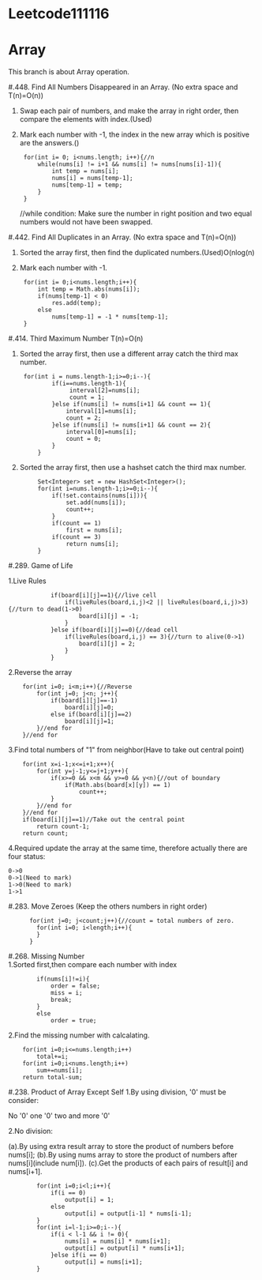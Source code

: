 # Leetcode111116


# Array
This branch is about Array operation.

#.448. Find All Numbers Disappeared in an Array.
(No extra space and T(n)=O(n))

1. Swap each pair of numbers, and make the array in right order, then compare the elements with index.(Used)
2. Mark each number with -1, the index in the new array which is positive are the answers.()

    	for(int i= 0; i<nums.length; i++){//n
    	    while(nums[i] != i+1 && nums[i] != nums[nums[i]-1]){
    	        int temp = nums[i];
    	        nums[i] = nums[temp-1];
    	        nums[temp-1] = temp;
    	    }
    	}
      //while condition: Make sure the number in right position and two equal numbers would not have been swapped. 
      



#.442. Find All Duplicates in an Array.
(No extra space and T(n)=O(n))

1. Sorted the array first, then find the duplicated numbers.(Used)O(nlog(n)
2. Mark each number with -1.

        for(int i= 0;i<nums.length;i++){
            int temp = Math.abs(nums[i]);
            if(nums[temp-1] < 0)
                res.add(temp);
            else
                nums[temp-1] = -1 * nums[temp-1];
        }
    

    
#.414. Third Maximum Number T(n)=O(n)

1. Sorted the array first, then use a different array catch the third max number.
        
        for(int i = nums.length-1;i>=0;i--){
                if(i==nums.length-1){
                     interval[2]=nums[i];
                     count = 1;
                }else if(nums[i] != nums[i+1] && count == 1){
                    interval[1]=nums[i];
                    count = 2;
                }else if(nums[i] != nums[i+1] && count == 2){
                    interval[0]=nums[i];
                    count = 0;
                }
            }
2. Sorted the array first, then use a hashset catch the third max number.
            
            Set<Integer> set = new HashSet<Integer>();
            for(int i=nums.length-1;i>=0;i--){
                if(!set.contains(nums[i])){
                    set.add(nums[i]);
                    count++;
                }
                if(count == 1)
                    first = nums[i];
                if(count == 3)
                    return nums[i];
            }
        
        

#.289. Game of Life

1.Live Rules
    
                if(board[i][j]==1){//live cell
                    if(liveRules(board,i,j)<2 || liveRules(board,i,j)>3){//turn to dead(1->0)
                        board[i][j] = -1;
                    }
                }else if(board[i][j]==0){//dead cell
                    if(liveRules(board,i,j) == 3){//turn to alive(0->1)
                        board[i][j] = 2;
                    }
                }
2.Reverse the array

        for(int i=0; i<m;i++){//Reverse
            for(int j=0; j<n; j++){
                if(board[i][j]==-1)
                    board[i][j]=0;
                else if(board[i][j]==2)
                    board[i][j]=1;
            }//end for 
        }//end for
        
3.Find total numbers of "1" from neighbor(Have to take out central point)
        
        for(int x=i-1;x<=i+1;x++){
            for(int y=j-1;y<=j+1;y++){
                if(x>=0 && x<m && y>=0 && y<n){//out of boundary
                    if(Math.abs(board[x][y]) == 1)
                        count++;
                }
            }//end for
        }//end for
        if(board[i][j]==1)//Take out the central point
        	return count-1;
        return count;
        
4.Required update the array at the same time, therefore actually there are four status:

    0->0
    0->1(Need to mark)
    1->0(Need to mark)
    1->1
        
        
#.283. Move Zeroes (Keep the others numbers in right order)

          for(int j=0; j<count;j++){//count = total numbers of zero.
            for(int i=0; i<length;i++){
            }
          }
          
#.268. Missing Number    
  1.Sorted first,then compare each number with index
  
            if(nums[i]!=i){
                order = false;
                miss = i;
                break;
            }
            else
                order = true;
  2.Find the missing number with calcalating.
  
        for(int i=0;i<=nums.length;i++)
            total+=i;
        for(int i=0;i<nums.length;i++)
            sum+=nums[i];
        return total-sum;



#.238. Product of Array Except Self
1.By using division, '0' must be consider:

   No '0'
   one '0'
   two and more '0'

2.No division:

   (a).By using extra result array to store the product of numbers before nums[i];
   (b).By using nums array to store the product of numbers after nums[i](include num[i]).
   (c).Get the products of each pairs of result[i] and nums[i+1].


            for(int i=0;i<l;i++){
                if(i == 0)
                    output[i] = 1;
                else
                    output[i] = output[i-1] * nums[i-1];
            }
            for(int i=l-1;i>=0;i--){
                if(i < l-1 && i != 0){
                    nums[i] = nums[i] * nums[i+1];
                    output[i] = output[i] * nums[i+1];
                }else if(i == 0)
                    output[i] = nums[i+1];
            }
            
            
            
            
            
            
            
            
            
            
            
            
            
            
            
            
            
            
            
